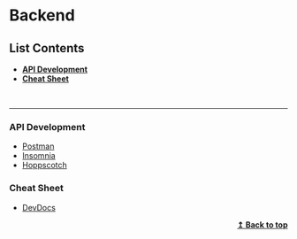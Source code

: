 # Backend

## List Contents

- **[API Development](#api-development)**
- **[Cheat Sheet](#cheat-sheet)**

<br>
<hr>

### API Development

- [Postman](https://www.postman.com/)
- [Insomnia](https://insomnia.rest/)
- [Hoppscotch](https://hoppscotch.io/)

### Cheat Sheet
- [DevDocs](https://devdocs.io/)

<p align="right">
    <b><a href="#list-contents">↥ Back to top</a></b>
</p>
